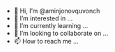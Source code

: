 - 👋 Hi, I’m @aminjonovquvonch
- 👀 I’m interested in ...
- 🌱 I’m currently learning ...
- 💞️ I’m looking to collaborate on ...
- 📫 How to reach me ...

<!---
aminjonovquvonch/aminjonovquvonch is a ✨ special ✨ repository because its `README.md` (this file) appears on your GitHub profile.
You can click the Preview link to take a look at your changes.
--->
